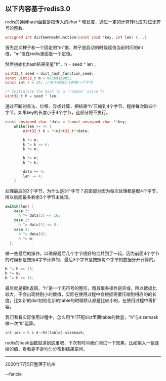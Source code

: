 以下内容基于redis3.0
----------------------------------------------

redis的通用hash函数是把传入的char * 和长度，通过一定的计算转化成32位无符号的整数。
```c
unsigned int dictGenHashFunction(const void *key, int len) {...}
```
首先定义种子和一个固定的“m”值，种子是启动的时候赋值当前时间的int值，“m”值在redis里面是一个定值。

然后初始化hash结果变量”h“，h = seed ^ len；
```c
uint32_t seed = dict_hash_function_seed;
const uint32_t m = 0x5bd1e995;
const int r = 24; //用于获取int的第一个字节

/* Initialize the hash to a 'random' value */
uint32_t h = seed ^ len;
```
通过不断的乘法、位移、异或计算，把结果“h”压缩到4个字节，程序每次取四个字节，如果key的长度小于4个字节，这部分将不执行。
```c
const unsigned char *data = (const unsigned char *)key;
    while(len >= 4) {
        uint32_t k = *(uint32_t*)data;

        k *= m;
        k ^= k >> r;
        k *= m;

        h *= m;
        h ^= k;

        data += 4;
        len -= 4;
    }
```
处理最后的3个字节，为什么是3个字节？前面部分因为每次处理都是取4个字节，所以后面最多剩余3个字节未处理。
```c
switch(len) {
    case 3:
      h ^= data[2] << 16;
    case 2:
      h ^= data[1] << 8;
    case 1:
      h ^= data[0];
      h *= m;
  };
```
做一些最后的操作，以确保最后几个字节很好的合并到了一起，因为前面4个字节的时候都是按照4字节计算的，最后3个字节是按照每个字节的数据分开计算的。
```c
h ^= h >> 13;
h *= m;
h ^= h >> 15;
```
最后就是把h返回，“h”是一个无符号的整形，而且很多操作是异或，所以数据比较大，不会出现特别小的数值，实际在使用过程中会根据需要压缩到相应的的长度，比如新的dict初始化新的table的时候默认都是比较小的，在使用过程中再扩容。

我们看看实际使用过程中，怎么用“h”匹配dict里面table的数量，“h”与sizemask做一次“&”运算。
```c
int idx = h & d->ht[table].sizemask;
```
redis的hash函数就讲到这里吧，下次有时间我们测试一下效果，比如输入一组连续的值，看看是不是均匀分布到结果空间。

-------------------------------------------------------------
2020年7月5日整理于杭州

--fancie
